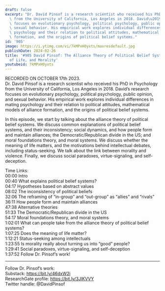 ```yaml
---
draft: false
excerpt: "Dr. David Pinsof is a research scientist who received his PhD in Psychology\
  \ from the University of California, Los Angeles in 2018. David\u2019s research\
  \ focuses on evolutionary psychology, political psychology, public opinion, and\
  \ sexual behavior. His empirical work explores individual differences in mating\
  \ psychology and their relation to political attitudes, mathematical models of alliance\
  \ formation, and the origins of political belief systems."
id: '905'
image: https://i.ytimg.com/vi/7kMPxH0yxts/maxresdefault.jpg
publishDate: 2024-02-26
title: '#905 David Pinsof: The Alliance Theory of Political Belief Systems, Meaning
  of Life, and Morality'
youtubeid: 7kMPxH0yxts
---
```

RECORDED ON OCTOBER 17th 2023.  
Dr. David Pinsof is a research scientist who received his PhD in Psychology from the University of California, Los Angeles in 2018. David’s research focuses on evolutionary psychology, political psychology, public opinion, and sexual behavior. His empirical work explores individual differences in mating psychology and their relation to political attitudes, mathematical models of alliance formation, and the origins of political belief systems.

In this episode, we start by talking about the alliance theory of political belief systems. We discuss common explanations of political belief systems, and their inconsistency; social dynamics, and how people form and maintain alliances; the Democratic/Republican divide in the US; and moral foundations theory, and moral systems. We discuss whether the meaning of life matters, and the motivations behind intellectual debates, including status-seeking. We talk about the link between morality and violence. Finally, we discuss social paradoxes, virtue-signaling, and self-deception.

Time Links:  
00:00  Intro  
00:40  What explains political belief systems?  
04:17  Hypotheses based on abstract values  
08:02  The inconsistency of political beliefs  
32:06  The reframing of “in-group” and “out-group” as “allies” and “rivals”  
36:11  How people form and maintain alliances  
47:38  Alternative theories  
51:33  The Democratic/Republican divide in the US  
54:17  Moral foundations theory, and moral systems  
1:02:01  What can people take from the alliance theory of political belief systems?  
1:07:25  Does the meaning of life matter?  
1:12:21  Status-seeking among intellectuals  
1:23:55  Is morality really about turning us into “good” people?  
1:29:41  Social paradoxes, virtue-signaling, and self-deception  
1:37:52  Follow Dr. Pinsof’s work!

---

Follow Dr. Pinsof’s work:  
Substack: https://bit.ly/46dxW2j  
ResearchGate profile: https://bit.ly/3JlKVVY  
Twitter handle: @DavidPinsof
